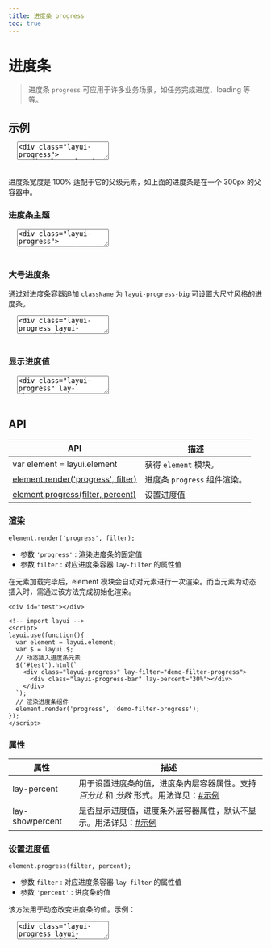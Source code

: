 ```yaml
---
title: 进度条 progress
toc: true
---
```

 
# 进度条

> 进度条 `progress` 可应用于许多业务场景，如任务完成进度、loading 等等。

<h2 id="examples" lay-toc="{hot: true}" style="margin-bottom: 0;">示例</h2>

<pre class="layui-code" lay-options="{preview: true, text: {preview: '常规用法'}, layout: ['preview', 'code'], tools: ['full'], done: function(obj){
  obj.render();
}}">
  <textarea>
<div class="layui-progress">
  <div class="layui-progress-bar" lay-percent="30%"></div>
</div>
 
<hr class="ws-space-16">
 
<div style="width:300px">
  <div class="layui-progress">
    <div class="layui-progress-bar" lay-percent="50%"></div>
  </div>
</div>
  </textarea>
</pre>

进度条宽度是 100% 适配于它的父级元素，如上面的进度条是在一个 300px 的父容器中。


<h3 id="color" lay-toc="{level: 2}">进度条主题</h3>

<pre class="layui-code" lay-options="{preview: true, layout: ['preview', 'code'], tools: ['full'], done: function(obj){
  obj.render();
}}">
  <textarea>
<div class="layui-progress">
  <div class="layui-progress-bar layui-bg-red" lay-percent="10%"></div>
</div>
 
<hr class="ws-space-16">
 
<div class="layui-progress">
  <div class="layui-progress-bar layui-bg-orange" lay-percent="30%"></div>
</div>
 
<hr class="ws-space-16">
 
<div class="layui-progress">
  <div class="layui-progress-bar layui-bg-primary" lay-percent="50%"></div>
</div>
 
<hr class="ws-space-16">
 
<div class="layui-progress">
  <div class="layui-progress-bar layui-bg-blue" lay-percent="60%"></div>
</div>
 
<hr class="ws-space-16">
 
<div class="layui-progress">
  <div class="layui-progress-bar" lay-percent="70%"></div>
</div>
  </textarea>
</pre>


<h3 id="size" lay-toc="{level: 2}">大号进度条</h3>

通过对进度条容器追加 `className` 为 `layui-progress-big` 可设置大尺寸风格的进度条。

<pre class="layui-code" lay-options="{preview: true, layout: ['preview', 'code'], tools: ['full'], done: function(obj){
  obj.render();
}}">
  <textarea>
<div class="layui-progress layui-progress-big">
  <div class="layui-progress-bar" lay-percent="15%"></div>
</div>
 
<hr class="ws-space-16">
 
<div class="layui-progress layui-progress-big">
  <div class="layui-progress-bar layui-bg-orange" lay-percent="35%"></div>
</div>
 
<hr class="ws-space-16">
 
<div class="layui-progress layui-progress-big">
  <div class="layui-progress-bar layui-bg-blue" lay-percent="75%"></div>
</div>
  </textarea>
</pre>


<h3 id="percent" lay-toc="{level: 2}">显示进度值</h3>

<pre class="layui-code" lay-options="{preview: true, previewStyle: 'padding-top: 24px;', layout: ['preview', 'code'], tools: ['full'], done: function(obj){
  obj.render();
}}">
  <textarea>
<div class="layui-progress" lay-showpercent="true">
  <div class="layui-progress-bar" lay-percent="30%"></div>
</div>
 
<hr class="ws-space-16">
 
<div class="layui-progress" lay-showpercent="true">
  <div class="layui-progress-bar" lay-percent="5 / 10"></div>
</div>
 
<hr class="ws-space-16">
 
<div class="layui-progress layui-progress-big" lay-showpercent="true">
  <div class="layui-progress-bar" lay-percent="70%"></div>
</div>
  </textarea>
</pre>


<h2 id="api" lay-toc="{}">API</h2>

| API | 描述 |
| --- | --- |
| var element = layui.element | 获得 `element` 模块。 |
| [element.render(\'progress\', filter)](#render) | 进度条 `progress` 组件渲染。 |
| [element.progress(filter, percent)](#progress) | 设置进度值 |

<h3 id="render" lay-toc="{level: 2}">渲染</h3>

`element.render('progress', filter);`

- 参数 `'progress'` : 渲染进度条的固定值
- 参数 `filter` : 对应进度条容器 `lay-filter` 的属性值

在元素加载完毕后，element 模块会自动对元素进行一次渲染。而当元素为动态插入时，需通过该方法完成初始化渲染。

```
<div id="test"></div>

<!-- import layui -->
<script>
layui.use(function(){
  var element = layui.element;
  var $ = layui.$;
  // 动态插入进度条元素
  $('#test').html(`
    <div class="layui-progress" lay-filter="demo-filter-progress">
      <div class="layui-progress-bar" lay-percent="30%"></div>
    </div>
  `);
  // 渲染进度条组件
  element.render('progress', 'demo-filter-progress');
});
</script>
```


<h3 id="attr" lay-toc="{level: 2}">属性</h3>

| 属性 | 描述 |
| --- | --- |
| lay-percent | 用于设置进度条的值，进度条内层容器属性。支持 *百分比* 和 *分数* 形式。用法详见：[#示例](#examples) |
| lay-showpercent | 是否显示进度值，进度条外层容器属性，默认不显示。用法详见：[#示例](#showpercent) |


<h3 id="progress" lay-toc="{level: 2, hot: true}">设置进度值</h3>

`element.progress(filter, percent);`

- 参数 `filter` : 对应进度条容器 `lay-filter` 的属性值
- 参数 `'percent'` : 进度条的值

该方法用于动态改变进度条的值。示例：

<pre class="layui-code" lay-options="{preview: true, previewStyle: 'padding-top: 24px;', layout: ['preview', 'code'], tools: ['full'], done: function(obj){
  obj.render();
}}">
  <textarea>
<div class="layui-progress layui-progress-big" lay-showPercent="true" lay-filter="demo-filter-progress">
  <div class="layui-progress-bar" lay-percent="0%"></div>
</div>
 
<hr class="ws-space-16">
 
<div class="layui-btn-container">
  <button class="layui-btn" lay-on="setPercent">设置 50%</button>
  <button class="layui-btn" lay-on="loading">模拟 loading</button>
</div>

<!-- import layui -->
<script>
layui.use(function(){
  var element = layui.element;
  var util = layui.util;
  
  // 普通事件
  util.on('lay-on', {
    // 设置进度值
    setPercent: function(){
      element.progress('demo-filter-progress', '50%'); // 设置 50% 的进度
    },
    // 模拟 loading
    loading: function(othis){
      var DISABLED = 'layui-btn-disabled';
      if(othis.hasClass(DISABLED)) return;

      var n = 0;
      var timer = setInterval(function(){
        n = n + Math.random()*10|0;  
        if(n>100){
          n = 100;
          clearInterval(timer);
          othis.removeClass(DISABLED);
        }
        element.progress('demo-filter-progress', n+'%');
      }, 300+Math.random()*1000);
      
      othis.addClass(DISABLED);
    }
  });
});
</script>
  </textarea>
</pre>

